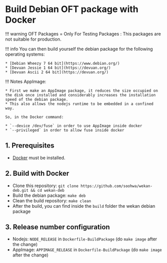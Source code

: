# Build Debian OFT package with Docker

!!! warning
    OFT Packages = Only For Testing Packages : This packages are not suitable for production.

!!! info
    You can then build yourself the debian package for the following operating systems:

    * [Debian Wheezy 7 64 bit](https://www.debian.org/)
    * [Devuan Jessie 1 64 bit](https://devuan.org/)
    * [Devuan Ascii 2 64 bit](https://devuan.org/)

!!! Notes
    AppImage:

    * First we make an AppImage package, it reduces the size occupied on the disk once installed and considerably increases the installation speed of the debian package.
    * This also allows the nodejs runtime to be embedded in a confined way.

    So, in the Docker command:
    
    * `--device /dev/fuse` in order to use AppImage inside docker
    * `--privileged` in order to allow fuse inside docker

## 1. Prerequisites

* [Docker](https://docs.docker.com/install/) must be installed.

## 2. Build with Docker

* Clone this repository: `git clone https://github.com/soohwa/wekan-deb.git && cd wekan-deb`
* Build the debian package: `make deb`
* Clean the build repository: `make clean`
* After the build, you can find inside the `build` folder the wekan debian package

## 3. Release number configuration

* Nodejs: `NODE_RELEASE` in `Dockerfile-BuildPackage` (do `make image` after the change)
* AppImage: `APPIMAGE_RELEASE` in `Dockerfile-BuildPackage` (do `make image` after the change)
